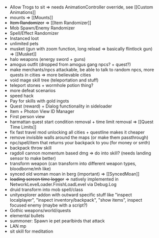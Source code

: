 * Allow Trogs to sit => needs AnimationController override, see [[Custom Animations]]
* mounts => [[Mounts]]
* ~~Item Randomizer~~ => [[Item Randomizer]]
* Mob Spawn/Enemy Randomizer
* Spell/Effect Randomizer
* Instanced loot
* unlimited pets
* musket (gun with zoom function, long reload => basically flintlock gun) => [[Musket]]
* halo weapons (energy sword + guns)
* amogus outfit (dropped from amogus gang npcs? + quest?)
* make merchants/npcs attackable, be able to talk to random npcs, more quests in cities => more believable cities
* void mage skill tree (teleportation and stuff)
* teleport stones + wormhole potion thing?
* more defeat scenarios
* speed hack
* Pay for skills with gold ingots
* Quest (reward) + Dialog functionality in sideloader
* Item + Photon View ID Manager
* First person view
* harmattan quest start condition removal + time limit removal => [[Quest Time Limits]]
* fix fast travel mod unlocking all cities + questline makes it cheaper
* remove invisible walls around the maps (or make them passthrough)
* npc/spell/item that returns your backpack to you (for money or smth)
* backpack throw skill
* ragdoll cannon momentum based dmg => do into skill? (needs landing sensor to make better)
* transform weapon (can transform into different weapon types, bloodborne/mh like)
* synced old woman moan in berg (important) => [[SyncedMoan]]
* ~~loading screen time logger~~ => natively implemented in NetworkLevelLoader.FinishLoadLevel via Debug.Log
* druid transform into mob spell/class
* unityexplorer addon with outward specific stuff like "inspect localplayer", "inspect inventory/backpack", "show items", inspect focused enemy (maybe with a script?)
* Gothic weapons/world/quests
* elemental bullets
* summoner: Spawn ie pet pearlbirds that attack
* LAN mp
* sit skill for meditation
